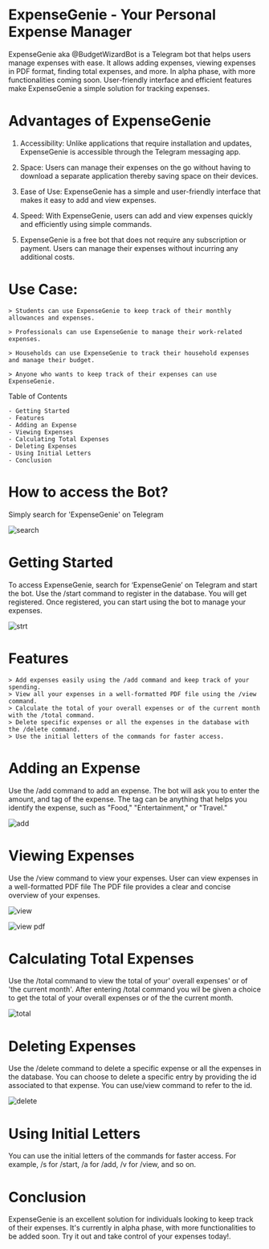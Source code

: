 # ExpenseGenie - Your Personal Expense Manager
ExpenseGenie aka @BudgetWizardBot is a Telegram bot that helps users manage expenses with ease. It allows adding expenses, viewing expenses in PDF format, finding total expenses, and more. In alpha phase, with more functionalities coming soon. User-friendly interface and efficient features make ExpenseGenie a simple solution for tracking expenses.

# Advantages of ExpenseGenie
1. Accessibility: Unlike applications that require installation and updates, ExpenseGenie is accessible through the Telegram messaging app.

2. Space: Users can manage their expenses on the go without having to download a separate application thereby saving space on their devices.

3. Ease of Use: ExpenseGenie has a simple and user-friendly interface that makes it easy to add and view expenses.

4. Speed: With ExpenseGenie, users can add and view expenses quickly and efficiently using simple commands.

5. ExpenseGenie is a free bot that does not require any subscription or payment. Users can manage their expenses without incurring any additional costs.

# Use Case:
    > Students can use ExpenseGenie to keep track of their monthly allowances and expenses.

    > Professionals can use ExpenseGenie to manage their work-related expenses.

    > Households can use ExpenseGenie to track their household expenses and manage their budget.

    > Anyone who wants to keep track of their expenses can use ExpenseGenie.

Table of Contents

    - Getting Started
    - Features
    - Adding an Expense
    - Viewing Expenses
    - Calculating Total Expenses
    - Deleting Expenses
    - Using Initial Letters
    - Conclusion
    
# How to access the Bot?

Simply search for 'ExpenseGenie' on Telegram

![search](https://user-images.githubusercontent.com/89451392/222720337-c11c4650-55d7-4ad8-bfc5-956162d014dd.png)

# Getting Started
To access ExpenseGenie, search for ‘ExpenseGenie’ on Telegram and start the bot. Use the /start command to register in the database. You will get registered.
Once registered, you can start using the bot to manage your expenses.

![strt](https://user-images.githubusercontent.com/89451392/222742608-d634bf73-843a-4438-83a6-3fe208fd5302.png)

# Features
    > Add expenses easily using the /add command and keep track of your spending.
    > View all your expenses in a well-formatted PDF file using the /view command.
    > Calculate the total of your overall expenses or of the current month with the /total command.
    > Delete specific expenses or all the expenses in the database with the /delete command.
    > Use the initial letters of the commands for faster access.

# Adding an Expense
Use the /add command to add an expense. The bot will ask you to enter the amount, and tag of the expense. The tag can be anything that helps you identify the expense, such as "Food," "Entertainment," or "Travel."

![add](https://user-images.githubusercontent.com/89451392/222720389-4ce1a454-a455-4a11-9545-d16a8309698e.png)

# Viewing Expenses
Use the /view command to view your expenses. User can view expenses in a well-formatted PDF file
The PDF file provides a clear and concise overview of your expenses.

![view](https://user-images.githubusercontent.com/89451392/222742393-14c48290-b2fd-4019-823f-590a8e4ab697.png)

![view pdf](https://user-images.githubusercontent.com/89451392/222720455-ec358a8a-dda1-4a3a-97e0-4618bdee0335.png)

# Calculating Total Expenses
Use the /total command to view the total of your' overall expenses' or of 'the current month'. After entering /total command you wil be given a choice to get the total of your overall expenses or of the the current month.

![total](https://user-images.githubusercontent.com/89451392/222720481-f8b98222-21ea-4674-bd22-ad11f3dea2c6.png)

# Deleting Expenses
Use the /delete command to delete a specific expense or all the expenses in the database. You can choose to delete a specific entry by providing the id associated to that expense. You can use/view command to refer to the id.

![delete](https://user-images.githubusercontent.com/89451392/222742124-f61211e4-f72d-4623-9ea7-7627d6ffa61c.png)

# Using Initial Letters
You can use the initial letters of the commands for faster access. For example, /s for /start, /a for /add, /v for /view, and so on.

# Conclusion
ExpenseGenie is an excellent solution for individuals looking to keep track of their expenses. It's currently in alpha phase, with more functionalities to be added soon. Try it out and take control of your expenses today!.
